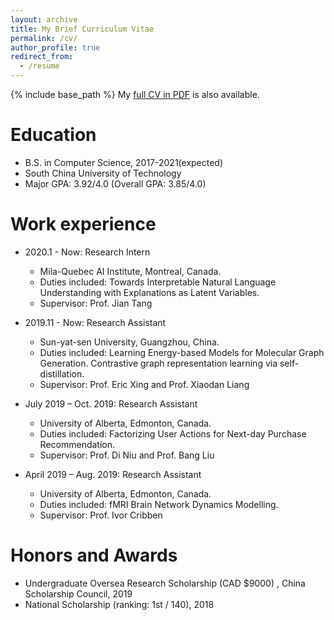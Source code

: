 ```yaml
---
layout: archive
title: My Brief Curriculum Vitae
permalink: /cv/
author_profile: true
redirect_from:
  - /resume
---
```


{% include base_path %}
My <a href="https://cshlzhang.github.io/files/hanlin_CV.pdf" target="_blank">full CV in PDF</a> is also available.

Education
======
* B.S. in Computer Science, 2017-2021(expected)
* South China University of Technology
* Major GPA: 3.92/4.0 (Overall GPA: 3.85/4.0)

Work experience
======


* 2020.1 - Now: Research Intern
  * Mila-Quebec AI Institute, Montreal, Canada.
  * Duties included: Towards Interpretable Natural Language Understanding with Explanations as Latent Variables.
  * Supervisor: Prof. Jian Tang

* 2019.11 - Now: Research Assistant
  * Sun-yat-sen University, Guangzhou, China.
  * Duties included: Learning Energy-based Models for Molecular Graph Generation. Contrastive graph representation learning via self-distillation.
  * Supervisor: Prof. Eric Xing and Prof. Xiaodan Liang

* July 2019 – Oct. 2019: Research Assistant
  * University of Alberta, Edmonton, Canada.
  * Duties included: Factorizing User Actions for Next-day Purchase Recommendation.
  * Supervisor: Prof. Di Niu and Prof. Bang Liu

* April 2019 – Aug. 2019: Research Assistant
  * University of Alberta, Edmonton, Canada.
  * Duties included: fMRI Brain Network Dynamics Modelling.
  * Supervisor: Prof. Ivor Cribben

  
Honors and Awards
======
* Undergraduate Oversea Research Scholarship (CAD $9000) , China Scholarship Council, 2019
* National Scholarship (ranking: 1st / 140), 2018